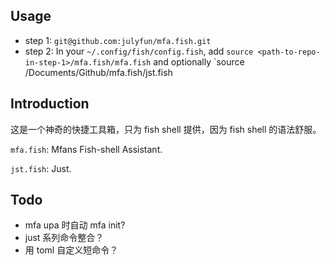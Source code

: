 ## Usage

* step 1: `git@github.com:julyfun/mfa.fish.git`
* step 2: In your `~/.config/fish/config.fish`, add `source <path-to-repo-in-step-1>/mfa.fish/mfa.fish` and optionally `source <path-to-repo-in-step-1>/Documents/Github/mfa.fish/jst.fish

## Introduction

这是一个神奇的快捷工具箱，只为 fish shell 提供，因为 fish shell 的语法舒服。

`mfa.fish`: Mfans Fish-shell Assistant.

`jst.fish`: Just.

## Todo

- mfa upa 时自动 mfa init?
- just 系列命令整合？
- 用 toml 自定义短命令？

